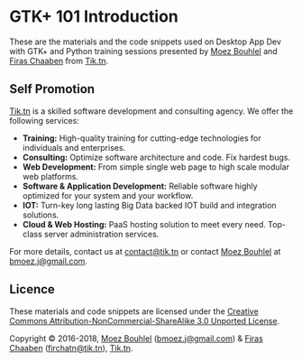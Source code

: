 GTK+ 101 Introduction
=====================

These are the materials and the code snippets used on Desktop App Dev with
GTK+ and Python
training sessions presented by [Moez Bouhlel](https://lejenome.github.io/) and
[Firas Chaaben](https://firchatn.tik.tn/) from [Tik.tn](https://tik.tn).

Self Promotion
--------------

[Tik.tn](https://tik.tn) is a skilled software development and consulting
agency. We offer the following services:

- **Training:**
  High-quality training for cutting-edge technologies for individuals and
  enterprises.
- **Consulting:**
  Optimize software architecture and code. Fix hardest bugs.
- **Web Development:**
  From simple single web page to high scale modular web platforms.
- **Software & Application Development:**
  Reliable software highly optimized for your system and your workflow.
- **IOT:**
  Turn-key long lasting Big Data backed IOT build and integration solutions.
- **Cloud & Web Hosting:**
  PaaS hosting solution to meet every need. Top-class server administration
  services.

For more details, contact us at <contact@tik.tn> or contact [Moez
Bouhlel](https://lejenome.github.io/) at <bmoez.j@gmail.com>.

Licence
-------

These materials and code snippets are licensed under the
[Creative Commons Attribution-NonCommercial-ShareAlike 3.0 Unported License](http://creativecommons.org/licenses/by-nc-sa/3.0/).

Copyright © 2016-2018, [Moez Bouhlel](https://lejenome.github.io/)
(<bmoez.j@gmail.com>) & [Firas Chaaben](https://lejenome.github.io/)
(<firchatn@tik.tn>), [Tik.tn](https://tik.tn).
